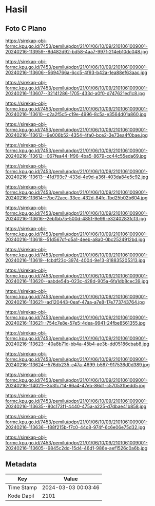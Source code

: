 # Hasil

## Foto C Plano

https://sirekap-obj-formc.kpu.go.id/7453/pemilu/pdpr/21/01/06/10/09/2101061009001-20240216-113959--8d482d92-bd58-4aa7-997f-214eb10dc048.jpg

https://sirekap-obj-formc.kpu.go.id/7453/pemilu/pdpr/21/01/06/10/09/2101061009001-20240216-113606--5694766a-6cc5-4f93-b42a-1ea88ef63aac.jpg

https://sirekap-obj-formc.kpu.go.id/7453/pemilu/pdpr/21/01/06/10/09/2101061009001-20240216-113607--32141286-1705-433d-a0f0-d747621ed1c8.jpg

https://sirekap-obj-formc.kpu.go.id/7453/pemilu/pdpr/21/01/06/10/09/2101061009001-20240216-113610--c2a2f5c5-c19e-4996-8c5a-e3564d01a860.jpg

https://sirekap-obj-formc.kpu.go.id/7453/pemilu/pdpr/21/01/06/10/09/2101061009001-20240216-113612--9e006b52-4354-4fa0-bce2-3e73ea4f0bae.jpg

https://sirekap-obj-formc.kpu.go.id/7453/pemilu/pdpr/21/01/06/10/09/2101061009001-20240216-113612--067fea44-1f96-4ba5-8679-cc44c55eda69.jpg

https://sirekap-obj-formc.kpu.go.id/7453/pemilu/pdpr/21/01/06/10/09/2101061009001-20240216-113613--41d793c7-433d-4e9d-a36f-403da84e5c92.jpg

https://sirekap-obj-formc.kpu.go.id/7453/pemilu/pdpr/21/01/06/10/09/2101061009001-20240216-113614--7bc72acc-33ee-432d-84fc-1bd25b02b604.jpg

https://sirekap-obj-formc.kpu.go.id/7453/pemilu/pdpr/21/01/06/10/09/2101061009001-20240216-113616--2ebfbb75-500d-4851-9e99-e3240283fc13.jpg

https://sirekap-obj-formc.kpu.go.id/7453/pemilu/pdpr/21/01/06/10/09/2101061009001-20240216-113618--51d567cf-d5a1-4eeb-a8a0-0bc2524912bd.jpg

https://sirekap-obj-formc.kpu.go.id/7453/pemilu/pdpr/21/01/06/10/09/2101061009001-20240216-113619--fcbdf23c-3974-4004-9e13-818835205313.jpg

https://sirekap-obj-formc.kpu.go.id/7453/pemilu/pdpr/21/01/06/10/09/2101061009001-20240216-113620--aabde54b-023c-428d-905a-6fa1db8cec39.jpg

https://sirekap-obj-formc.kpu.go.id/7453/pemilu/pdpr/21/01/06/10/09/2101061009001-20240216-113621--ad120443-0eaf-47aa-a7e8-17e773743764.jpg

https://sirekap-obj-formc.kpu.go.id/7453/pemilu/pdpr/21/01/06/10/09/2101061009001-20240216-113621--754c7e8e-57e5-4dea-9941-24fbe8561355.jpg

https://sirekap-obj-formc.kpu.go.id/7453/pemilu/pdpr/21/01/06/10/09/2101061009001-20240216-113623--40a8b71d-bb4a-45b4-ae3b-dd05186cbab8.jpg

https://sirekap-obj-formc.kpu.go.id/7453/pemilu/pdpr/21/01/06/10/09/2101061009001-20240216-113624--576db235-c47a-4699-b567-917536d0d389.jpg

https://sirekap-obj-formc.kpu.go.id/7453/pemilu/pdpr/21/01/06/10/09/2101061009001-20240216-114021--3b3fc714-66a4-47eb-86d1-c570531bedd5.jpg

https://sirekap-obj-formc.kpu.go.id/7453/pemilu/pdpr/21/01/06/10/09/2101061009001-20240216-113635--80c173f1-4440-475a-a225-d7dbae41b858.jpg

https://sirekap-obj-formc.kpu.go.id/7453/pemilu/pdpr/21/01/06/10/09/2101061009001-20240216-113636--f88f215b-f7c0-44c8-974f-6c6e06e75d32.jpg

https://sirekap-obj-formc.kpu.go.id/7453/pemilu/pdpr/21/01/06/10/09/2101061009001-20240216-113605--9845c2dd-15d4-46d1-986e-aef1526c0a6b.jpg


## Metadata

| Key        | Value               |
| ---------- | ------------------- |
| Time Stamp | 2024-03-03 00:03:46 |
| Kode Dapil | 2101                |



